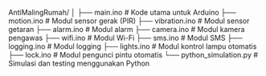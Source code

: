 AntiMalingRumah/
│
├── main.ino                # Kode utama untuk Arduino
├── motion.ino              # Modul sensor gerak (PIR)
├── vibration.ino           # Modul sensor getaran
├── alarm.ino               # Modul alarm
├── camera.ino              # Modul kamera pengawas
├── wifi.ino                # Modul Wi-Fi
├── sms.ino                 # Modul SMS
├── logging.ino             # Modul logging
├── lights.ino              # Modul kontrol lampu otomatis
├── lock.ino                # Modul pengunci pintu otomatis
└── python_simulation.py    # Simulasi dan testing menggunakan Python
